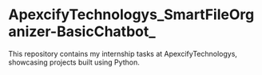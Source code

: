 # ApexcifyTechnologys_SmartFileOrganizer-BasicChatbot_
This repository contains my internship tasks at ApexcifyTechnologys, showcasing projects built using Python.
